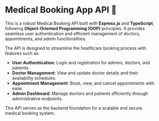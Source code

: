 # Medical Booking App API 🏥

This is a robust Medical Booking API built with **Express.js** and **TypeScript**, following **Object-Oriented Programming (OOP)** principles. It provides seamless user authentication and efficient management of doctors, appointments, and admin functionalities.  

The API is designed to streamline the healthcare booking process with features such as:  

- **User Authentication**: Login and registration for admins, doctors, and patients.  
- **Doctor Management**: View and update doctor details and their availability schedules.  
- **Appointment Management**: Book, view, and cancel appointments with ease.  
- **Admin Dashboard**: Manage doctors and patients efficiently through administrative endpoints.  

This API serves as the backend foundation for a scalable and secure medical booking system.
